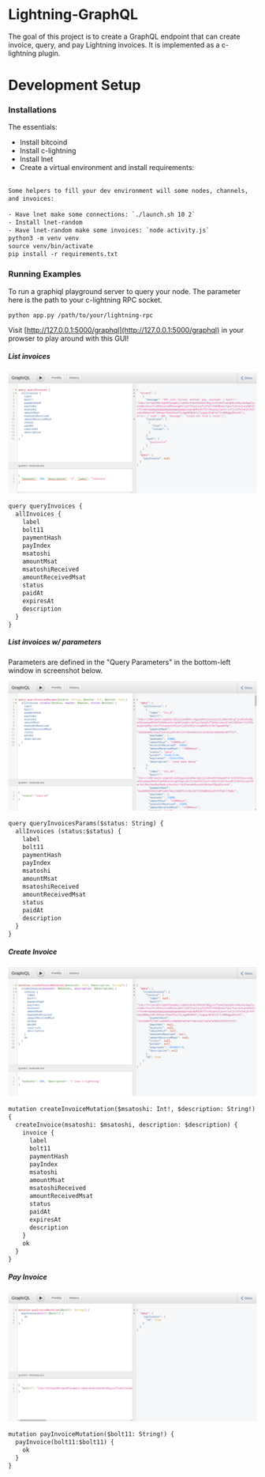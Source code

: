 # Lightning-GraphQL

The goal of this project is to create a GraphQL endpoint that can create invoice, query, and pay Lightning invoices. It is implemented as a c-lightning plugin.

# Development Setup

### Installations

The essentials:

- Install bitcoind
- Install c-lightning
- Install lnet
- Create a virtual environment and install requirements:
```

Some helpers to fill your dev environment will some nodes, channels, and invoices:

- Have lnet make some connections: `./launch.sh 10 2`
- Install lnet-random
- Have lnet-random make some invoices: `node activity.js`
python3 -m venv venv
source venv/bin/activate
pip install -r requirements.txt
```

### Running Examples

To run a graphiql playground server to query your node. The parameter here is the path to your c-lightning RPC socket.

```
python app.py /path/to/your/lightning-rpc
```

Visit [http://127.0.0.1:5000/graphql](http://127.0.0.1:5000/graphql) in your prowser to play around with this GUI!

##### List invoices

![image](images/queryInvoices.png)

```
query queryInvoices {
  allInvoices {
    label
    bolt11
    paymentHash
    payIndex
    msatoshi
    amountMsat
    msatoshiReceived
    amountReceivedMsat
    status
    paidAt
    expiresAt
    description
  }
}
```

##### List invoices w/ parameters

Parameters are defined in the "Query Parameters" in the bottom-left window in screenshot below.

![image](images/queryInvoicesParams.png)

```
query queryInvoicesParams($status: String) {
  allInvoices (status:$status) {
    label
    bolt11
    paymentHash
    payIndex
    msatoshi
    amountMsat
    msatoshiReceived
    amountReceivedMsat
    status
    paidAt
    description
  }
}
```

##### Create Invoice

![image](images/createInvoice.png)


```
mutation createInvoiceMutation($msatoshi: Int!, $description: String!) {
  createInvoice(msatoshi: $msatoshi, description: $description) {
    invoice {
      label
      bolt11
      paymentHash
      payIndex
      msatoshi
      amountMsat
      msatoshiReceived
      amountReceivedMsat
      status
      paidAt
      expiresAt
      description
    }
    ok
  }
}
```

##### Pay Invoice

![image](images/payInvoice.png)

```
mutation payInvoiceMutation($bolt11: String!) {
  payInvoice(bolt11:$bolt11) {
    ok
  }
}
```

